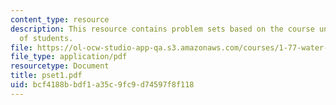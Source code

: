 ```yaml
---
content_type: resource
description: This resource contains problem sets based on the course understanding
  of students.
file: https://ol-ocw-studio-app-qa.s3.amazonaws.com/courses/1-77-water-quality-control-spring-2006/bcf4188bbdf1a35c9fc9d74597f8f118_pset1.pdf
file_type: application/pdf
resourcetype: Document
title: pset1.pdf
uid: bcf4188b-bdf1-a35c-9fc9-d74597f8f118
---
```

